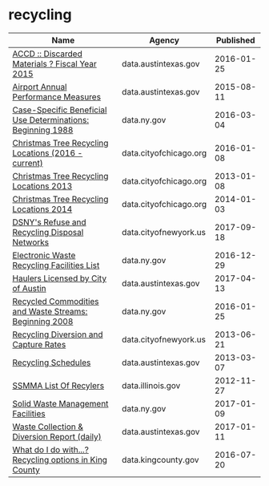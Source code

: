 # recycling

Name | Agency | Published
---- | ---- | ---------
[ACCD :: Discarded Materials ? Fiscal Year 2015](../datasets/bvdj-b937.md) | data.austintexas.gov | 2016-01-25
[Airport Annual Performance Measures](../datasets/x4vz-3xdy.md) | data.austintexas.gov | 2015-08-11
[Case-Specific Beneficial Use Determinations: Beginning 1988](../datasets/id6x-swrj.md) | data.ny.gov | 2016-03-04
[Christmas Tree Recycling Locations (2016 - current)](../datasets/drnp-neza.md) | data.cityofchicago.org | 2016-01-08
[Christmas Tree Recycling Locations 2013](../datasets/spxm-tnai.md) | data.cityofchicago.org | 2013-01-08
[Christmas Tree Recycling Locations 2014](../datasets/28nh-39r3.md) | data.cityofchicago.org | 2014-01-03
[DSNY's Refuse and Recycling Disposal Networks](../datasets/kzmz-ivhb.md) | data.cityofnewyork.us | 2017-09-18
[Electronic Waste Recycling Facilities List](../datasets/bhia-729m.md) | data.ny.gov | 2016-12-29
[Haulers Licensed by City of Austin](../datasets/qe89-agqj.md) | data.austintexas.gov | 2017-04-13
[Recycled Commodities and Waste Streams: Beginning 2008](../datasets/cqfk-4aw6.md) | data.ny.gov | 2016-01-25
[Recycling Diversion and Capture Rates](../datasets/gaq9-z3hz.md) | data.cityofnewyork.us | 2013-06-21
[Recycling Schedules](../datasets/rfif-mmvg.md) | data.austintexas.gov | 2013-03-07
[SSMMA List Of Recylers](../datasets/mxaw-q8gs.md) | data.illinois.gov | 2012-11-27
[Solid Waste Management Facilities](../datasets/2fni-raj8.md) | data.ny.gov | 2017-01-09
[Waste Collection & Diversion Report (daily)](../datasets/mbnu-4wq9.md) | data.austintexas.gov | 2017-01-11
[What do I do with...? Recycling options in King County](../datasets/zqwi-c5q3.md) | data.kingcounty.gov | 2016-07-20

